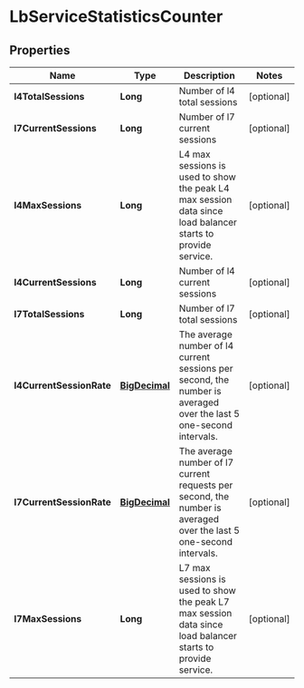 # LbServiceStatisticsCounter

## Properties
Name | Type | Description | Notes
------------ | ------------- | ------------- | -------------
**l4TotalSessions** | **Long** | Number of l4 total sessions |  [optional]
**l7CurrentSessions** | **Long** | Number of l7 current sessions |  [optional]
**l4MaxSessions** | **Long** | L4 max sessions is used to show the peak L4 max session data since load balancer starts to provide service.  |  [optional]
**l4CurrentSessions** | **Long** | Number of l4 current sessions |  [optional]
**l7TotalSessions** | **Long** | Number of l7 total sessions |  [optional]
**l4CurrentSessionRate** | [**BigDecimal**](BigDecimal.md) | The average number of l4 current sessions per second, the number is averaged over the last 5 one-second intervals.  |  [optional]
**l7CurrentSessionRate** | [**BigDecimal**](BigDecimal.md) | The average number of l7 current requests per second, the number is averaged over the last 5 one-second intervals.  |  [optional]
**l7MaxSessions** | **Long** | L7 max sessions is used to show the peak L7 max session data since load balancer starts to provide service.  |  [optional]
